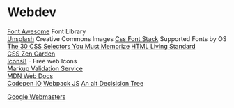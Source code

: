 # Webdev
[Font Awesome](https://fontawesome.com/) Font Library  
[Unsplash](https://unsplash.com/) Creative Commons Images
[Css Font Stack](https://www.cssfontstack.com/) Supported Fonts by OS  
[The 30 CSS Selectors You Must Memorize](https://code.tutsplus.com/tutorials/the-30-css-selectors-you-must-memorize--net-16048)
[HTML Living Standard](https://html.spec.whatwg.org/multipage/indices.html)  
[CSS Zen Garden](http://www.csszengarden.com/)  
[Icons8](https://icons8.com/) - Free web Icons  
[Markup Validation Service](https://validator.w3.org/)  
[MDN Web Docs](https://developer.mozilla.org/en-US/docs/Learn)  
[Codepen IO](https://codepen.io/)
[Webpack JS](https://webpack.js.org/)
[An alt Decisision Tree](https://www.w3.org/WAI/tutorials/images/decision-tree/)  

[Google Webmasters](https://www.google.com/webmasters)